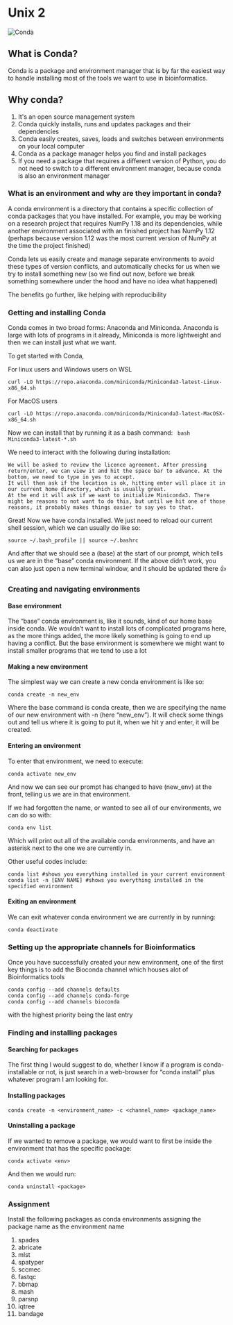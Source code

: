 # Unix 2

![Conda](https://upload.wikimedia.org/wikipedia/commons/e/ea/Conda_logo.svg)

## What is Conda?

Conda is a package and environment manager that is by far the easiest way to handle installing most of the tools we want to use in bioinformatics.

## Why conda?

1. It's an open source management system
2. Conda quickly installs, runs and updates packages and their dependencies
3. Conda easily creates, saves, loads and switches between environments on your local computer
4. Conda as a package manager helps you find and install packages
5. If you need a package that requires a different version of Python, you do not need to switch to a different environment manager, because conda is also an environment manager

### What is an environment and why are they important in conda?

A conda environment is a directory that contains a specific collection of conda packages that you have installed.  For example, you may be working on a research project that requires NumPy 1.18 and its dependencies, while another environment associated with an finished project has NumPy 1.12 (perhaps because version 1.12 was the most current version of NumPy at the time the project finished)

Conda lets us easily create and manage separate environments to avoid these types of version conflicts, and automatically checks for us when we try to install something new (so we find out now, before we break something somewhere under the hood and have no idea what happened)

The benefits go further, like helping with reproducibility

### Getting and installing Conda

Conda comes in two broad forms: Anaconda and Miniconda. Anaconda is large with lots of programs in it already, Miniconda is more lightweight and then we can install just what we want.

To get started with Conda,

For linux users and Windows users on WSL

    curl -LO https://repo.anaconda.com/miniconda/Miniconda3-latest-Linux-x86_64.sh

For MacOS users

    curl -LO https://repo.anaconda.com/miniconda/Miniconda3-latest-MacOSX-x86_64.sh

Now we can install that by running it as a bash command:
``` bash Miniconda3-latest-*.sh```

We need to interact with the following during installation:

    We will be asked to review the licence agreement. After pressing return/enter, we can view it and hit the space bar to advance. At the bottom, we need to type in yes to accept.
    It will then ask if the location is ok, hitting enter will place it in our current home directory, which is usually great.
    At the end it will ask if we want to initialize Miniconda3. There might be reasons to not want to do this, but until we hit one of those reasons, it probably makes things easier to say yes to that.

Great! Now we have conda installed. We just need to reload our current shell session, which we can usually do like so:

``` source ~/.bash_profile || source ~/.bashrc ```

And after that we should see a (base) at the start of our prompt, which tells us we are in the “base” conda environment. If the above didn’t work, you can also just open a new terminal window, and it should be updated there 👍

### Creating and navigating environments

#### Base environment

The “base” conda environment is, like it sounds, kind of our home base inside conda. We wouldn’t want to install lots of complicated programs here, as the more things added, the more likely something is going to end up having a conflict. But the base environment is somewhere we might want to install smaller programs that we tend to use a lot

#### Making a new environment

The simplest way we can create a new conda environment is like so:

``` conda create -n new_env ```

Where the base command is conda create, then we are specifying the name of our new environment with -n (here “new_env”). It will check some things out and tell us where it is going to put it, when we hit y and enter, it will be created.

#### Entering an environment

To enter that environment, we need to execute:

``` conda activate new_env ```

And now we can see our prompt has changed to have (new_env) at the front, telling us we are in that environment.

If we had forgotten the name, or wanted to see all of our environments, we can do so with:

``` conda env list ```

Which will print out all of the available conda environments, and have an asterisk next to the one we are currently in.

Other useful codes include:
```
conda list #shows you everything installed in your current environment
conda list -n [ENV NAME] #shows you everything installed in the specified environment

```

#### Exiting an environment

We can exit whatever conda environment we are currently in by running:

``` conda deactivate ```

### Setting up the appropriate channels for Bioinformatics

Once you have successfully created your new environment, one of the first key things is to add the Bioconda channel which houses alot of Bioinformatics tools

```
conda config --add channels defaults
conda config --add channels conda-forge
conda config --add channels bioconda
```

with the highest priority being the last entry

### Finding and installing packages

#### Searching for packages
The first thing I would suggest to do, whether I know if a program is conda-installable or not, is just search in a web-browser for “conda install” plus whatever program I am looking for.

#### Installing packages
``` conda create -n <environment_name> -c <channel_name> <package_name> ```

#### Uninstalling a package
If we wanted to remove a package, we would want to first be inside the environment that has the specific package:

```conda activate <env>```

And then we would run:

```conda uninstall <package>```

### Assignment
Install the following packages as conda environments assigning the package name as the environment name
1. spades
2. abricate
3. mlst
4. spatyper
5. sccmec
6. fastqc
7. bbmap
8. mash
9. parsnp
10. iqtree
11. bandage
